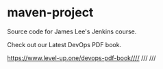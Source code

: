# maven-project
Source code for James Lee's Jenkins course.

Check out our Latest DevOps PDF book.

https://www.level-up.one/devops-pdf-book////
///
///
##
